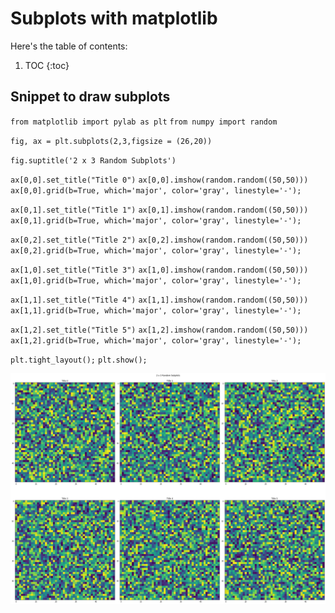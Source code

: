 # Subplots with matplotlib

Here's the table of contents:

1. TOC
{:toc}

## Snippet to draw subplots

`from matplotlib import pylab as plt`
`from numpy import random`

`fig, ax = plt.subplots(2,3,figsize = (26,20))`

`fig.suptitle('2 x 3 Random Subplots')`

`ax[0,0].set_title("Title 0")`
`ax[0,0].imshow(random.random((50,50)))`
`ax[0,0].grid(b=True, which='major', color='gray', linestyle='-');`

`ax[0,1].set_title("Title 1")`
`ax[0,1].imshow(random.random((50,50)))`
`ax[0,1].grid(b=True, which='major', color='gray', linestyle='-');`

`ax[0,2].set_title("Title 2")`
`ax[0,2].imshow(random.random((50,50)))`
`ax[0,2].grid(b=True, which='major', color='gray', linestyle='-');`

`ax[1,0].set_title("Title 3")`
`ax[1,0].imshow(random.random((50,50)))`
`ax[1,0].grid(b=True, which='major', color='gray', linestyle='-');`

`ax[1,1].set_title("Title 4")`
`ax[1,1].imshow(random.random((50,50)))`
`ax[1,1].grid(b=True, which='major', color='gray', linestyle='-');`

`ax[1,2].set_title("Title 5")`
`ax[1,2].imshow(random.random((50,50)))`
`ax[1,2].grid(b=True, which='major', color='gray', linestyle='-');`

`plt.tight_layout();`
`plt.show();`

![Subplots](/images/Subplots.png)

